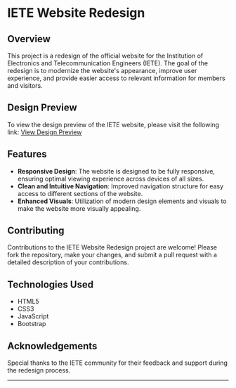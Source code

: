 # IETE Website Redesign

## Overview
This project is a redesign of the official website for the Institution of Electronics and Telecommunication Engineers (IETE). The goal of the redesign is to modernize the website's appearance, improve user experience, and provide easier access to relevant information for members and visitors.

## Design Preview
To view the design preview of the IETE website, please visit the following link:
[View Design Preview](https://ietechennaiweb.netlify.app)

## Features
- **Responsive Design**: The website is designed to be fully responsive, ensuring optimal viewing experience across devices of all sizes.
- **Clean and Intuitive Navigation**: Improved navigation structure for easy access to different sections of the website.
- **Enhanced Visuals**: Utilization of modern design elements and visuals to make the website more visually appealing.

## Contributing
Contributions to the IETE Website Redesign project are welcome! Please fork the repository, make your changes, and submit a pull request with a detailed description of your contributions.

## Technologies Used
- HTML5
- CSS3
- JavaScript
- Bootstrap

## Acknowledgements
Special thanks to the IETE community for their feedback and support during the redesign process.

---
